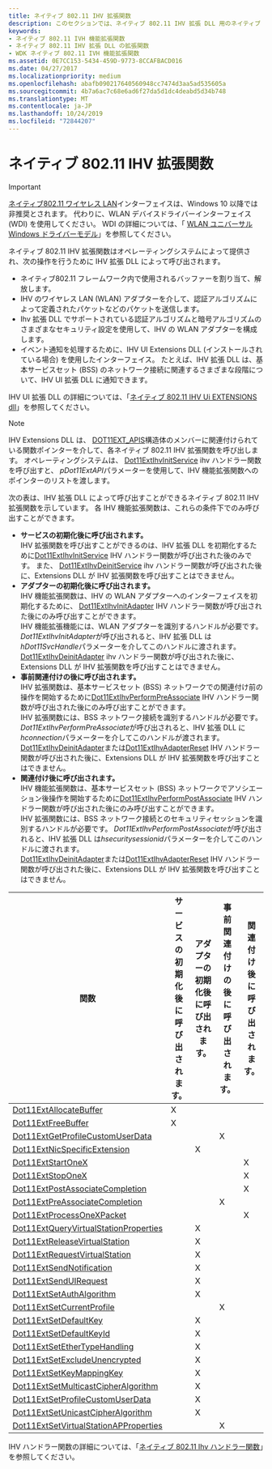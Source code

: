 ```yaml
---
title: ネイティブ 802.11 IHV 拡張関数
description: このセクションでは、ネイティブ 802.11 IHV 拡張 DLL 用のネイティブ 802.11 IHV 拡張機能について説明します。
keywords:
- ネイティブ 802.11 IVH 機能拡張関数
- ネイティブ 802.11 IHV 拡張 DLL の拡張関数
- WDK ネイティブ 802.11 IVH 機能拡張関数
ms.assetid: 0E7CC153-5434-459D-9773-8CCAFBACD016
ms.date: 04/27/2017
ms.localizationpriority: medium
ms.openlocfilehash: abafb090217640560948cc7474d3aa5ad535605a
ms.sourcegitcommit: 4b7a6ac7c68e6ad6f27da5d1dc4deabd5d34b748
ms.translationtype: MT
ms.contentlocale: ja-JP
ms.lasthandoff: 10/24/2019
ms.locfileid: "72844207"
---
```

# <a name="native-80211-ihv-extensibility-functions"></a>ネイティブ 802.11 IHV 拡張関数

> [!IMPORTANT]
> [ネイティブ802.11 ワイヤレス LAN](native-802-11-wireless-lan4.md)インターフェイスは、Windows 10 以降では非推奨とされます。 代わりに、WLAN デバイスドライバーインターフェイス (WDI) を使用してください。 WDI の詳細については、「 [WLAN ユニバーサル Windows ドライバーモデル](https://docs.microsoft.com/windows-hardware/drivers/network/wdi-miniport-driver-design-guide)」を参照してください。

ネイティブ 802.11 IHV 拡張関数はオペレーティングシステムによって提供され、次の操作を行うために IHV 拡張 DLL によって呼び出されます。

- ネイティブ802.11 フレームワーク内で使用されるバッファーを割り当て、解放します。
- IHV のワイヤレス LAN (WLAN) アダプターを介して、認証アルゴリズムによって定義されたパケットなどのパケットを送信します。
- Ihv 拡張 DLL でサポートされている認証アルゴリズムと暗号アルゴリズムのさまざまなセキュリティ設定を使用して、IHV の WLAN アダプターを構成します。
- イベント通知を処理するために、IHV UI Extensions DLL (インストールされている場合) を使用したインターフェイス。 たとえば、IHV 拡張 DLL は、基本サービスセット (BSS) のネットワーク接続に関連するさまざまな段階について、IHV UI 拡張 DLL に通知できます。 

IHV UI 拡張 DLL の詳細については、「[ネイティブ 802.11 IHV Ui EXTENSIONS dll](native-802-11-ihv-ui-extensions-dll2.md)」を参照してください。

> [!NOTE]
> IHV Extensions DLL は、 [DOT11EXT_APIS](https://docs.microsoft.com/windows-hardware/drivers/ddi/wlanihv/ns-wlanihv-_dot11ext_apis)構造体のメンバーに関連付けられている関数ポインターを介して、各ネイティブ 802.11 IHV 拡張関数を呼び出します。 オペレーティングシステムは、 [Dot11ExtIhvInitService](https://docs.microsoft.com/windows-hardware/drivers/ddi/wlanihv/nc-wlanihv-dot11extihv_init_service) ihv ハンドラー関数を呼び出すと、 *pDot11ExtAPI*パラメーターを使用して、IHV 機能拡張関数へのポインターのリストを渡します。
 
次の表は、IHV 拡張 DLL によって呼び出すことができるネイティブ 802.11 IHV 拡張関数を示しています。 各 IHV 機能拡張関数は、これらの条件下でのみ呼び出すことができます。


- **サービスの初期化後に呼び出されます。**  
IHV 拡張関数を呼び出すことができるのは、IHV 拡張 DLL を初期化するために[Dot11ExtIhvInitService](https://docs.microsoft.com/windows-hardware/drivers/ddi/wlanihv/nc-wlanihv-dot11extihv_init_service) IHV ハンドラー関数が呼び出された後のみです。 また、 [Dot11ExtIhvDeinitService](https://docs.microsoft.com/windows-hardware/drivers/ddi/wlanihv/nc-wlanihv-dot11extihv_deinit_service) ihv ハンドラー関数が呼び出された後に、Extensions DLL が IHV 拡張関数を呼び出すことはできません。
- **アダプターの初期化後に呼び出されます。**  
IHV 機能拡張関数は、IHV の WLAN アダプターへのインターフェイスを初期化するために、 [Dot11ExtIhvInitAdapter](https://docs.microsoft.com/windows-hardware/drivers/ddi/wlanihv/nc-wlanihv-dot11extihv_init_adapter) IHV ハンドラー関数が呼び出された後にのみ呼び出すことができます。  
IHV 機能拡張機能には、WLAN アダプターを識別するハンドルが必要です。 *Dot11ExtIhvInitAdapter*が呼び出されると、IHV 拡張 DLL は*hDot11SvcHandle*パラメーターを介してこのハンドルに渡されます。  
[Dot11ExtIhvDeinitAdapter](https://docs.microsoft.com/windows-hardware/drivers/ddi/wlanihv/nc-wlanihv-dot11extihv_deinit_adapter) ihv ハンドラー関数が呼び出された後に、Extensions DLL が IHV 拡張関数を呼び出すことはできません。
- **事前関連付けの後に呼び出されます。**  
IHV 拡張関数は、基本サービスセット (BSS) ネットワークでの関連付け前の操作を開始するために[Dot11ExtIhvPerformPreAssociate](https://docs.microsoft.com/windows-hardware/drivers/ddi/wlanihv/nc-wlanihv-dot11extihv_perform_pre_associate) IHV ハンドラー関数が呼び出された後にのみ呼び出すことができます。  
IHV 拡張関数には、BSS ネットワーク接続を識別するハンドルが必要です。 *Dot11ExtIhvPerformPreAssociate*が呼び出されると、IHV 拡張 DLL に*hconnection*パラメーターを介してこのハンドルが渡されます。  
[Dot11ExtIhvDeinitAdapter](https://docs.microsoft.com/windows-hardware/drivers/ddi/wlanihv/nc-wlanihv-dot11extihv_deinit_adapter)または[Dot11ExtIhvAdapterReset](https://docs.microsoft.com/windows-hardware/drivers/ddi/wlanihv/nc-wlanihv-dot11extihv_adapter_reset) IHV ハンドラー関数が呼び出された後に、Extensions DLL が IHV 拡張関数を呼び出すことはできません。
- **関連付け後に呼び出されます。**  
IHV 機能拡張関数は、基本サービスセット (BSS) ネットワークでアソシエーション後操作を開始するために[Dot11ExtIhvPerformPostAssociate](https://docs.microsoft.com/windows-hardware/drivers/ddi/wlanihv/nc-wlanihv-dot11extihv_perform_post_associate) IHV ハンドラー関数が呼び出された後にのみ呼び出すことができます。  
IHV 拡張関数には、BSS ネットワーク接続とのセキュリティセッションを識別するハンドルが必要です。 *Dot11ExtIhvPerformPostAssociate*が呼び出されると、IHV 拡張 DLL は*hsecuritysessionid*パラメーターを介してこのハンドルに渡されます。  
[Dot11ExtIhvDeinitAdapter](https://docs.microsoft.com/windows-hardware/drivers/ddi/wlanihv/nc-wlanihv-dot11extihv_deinit_adapter)または[Dot11ExtIhvAdapterReset](https://docs.microsoft.com/windows-hardware/drivers/ddi/wlanihv/nc-wlanihv-dot11extihv_adapter_reset) IHV ハンドラー関数が呼び出された後に、Extensions DLL が IHV 拡張関数を呼び出すことはできません。

| 関数 | サービスの初期化後に呼び出されます。 | アダプターの初期化後に呼び出されます。 | 事前関連付けの後に呼び出されます。 | 関連付け後に呼び出されます。 |
| --- | --- | --- | --- | --- |
| [Dot11ExtAllocateBuffer](https://docs.microsoft.com/windows-hardware/drivers/ddi/wlanihv/nc-wlanihv-dot11ext_allocate_buffer) | X |   |   |   |
| [Dot11ExtFreeBuffer](https://docs.microsoft.com/windows-hardware/drivers/ddi/wlanihv/nc-wlanihv-dot11ext_free_buffer) | X |   |   |   |
| [Dot11ExtGetProfileCustomUserData](https://docs.microsoft.com/windows-hardware/drivers/ddi/wlanihv/nc-wlanihv-dot11ext_get_profile_custom_user_data) |   |   | X |   | 
| [Dot11ExtNicSpecificExtension](https://docs.microsoft.com/windows-hardware/drivers/ddi/wlanihv/nc-wlanihv-dot11ext_nic_specific_extension) |   | X |   |   |
| [Dot11ExtStartOneX](https://docs.microsoft.com/windows-hardware/drivers/ddi/wlanihv/nc-wlanihv-dot11ext_onex_start) |   |   |   | X |
| [Dot11ExtStopOneX](https://docs.microsoft.com/windows-hardware/drivers/ddi/wlanihv/nc-wlanihv-dot11ext_onex_stop) |   |   |   | X |
| [Dot11ExtPostAssociateCompletion](https://docs.microsoft.com/windows-hardware/drivers/ddi/wlanihv/nc-wlanihv-dot11ext_post_associate_completion) |   |   |   | X |
| [Dot11ExtPreAssociateCompletion](https://docs.microsoft.com/windows-hardware/drivers/ddi/wlanihv/nc-wlanihv-dot11ext_pre_associate_completion) |   |   | X |   |
| [Dot11ExtProcessOneXPacket](https://docs.microsoft.com/windows-hardware/drivers/ddi/wlanihv/nc-wlanihv-dot11ext_process_onex_packet) |   |   |   | X |
| [Dot11ExtQueryVirtualStationProperties](https://docs.microsoft.com/windows-hardware/drivers/ddi/wlanihv/nc-wlanihv-dot11ext_query_virtual_station_properties) |   | X |   |   |
| [Dot11ExtReleaseVirtualStation](https://docs.microsoft.com/windows-hardware/drivers/ddi/wlanihv/nc-wlanihv-dot11ext_release_virtual_station) |   | X |   |   |
| [Dot11ExtRequestVirtualStation](https://docs.microsoft.com/windows-hardware/drivers/ddi/wlanihv/nc-wlanihv-dot11ext_request_virtual_station) |   | X |   |   |
| [Dot11ExtSendNotification](https://docs.microsoft.com/windows-hardware/drivers/ddi/wlanihv/nc-wlanihv-dot11ext_send_notification) |   | X |   |   |
| [Dot11ExtSendUIRequest](https://docs.microsoft.com/windows-hardware/drivers/ddi/wlanihv/nc-wlanihv-dot11ext_send_ui_request) |   | X |   |   |
| [Dot11ExtSetAuthAlgorithm](https://docs.microsoft.com/windows-hardware/drivers/ddi/wlanihv/nc-wlanihv-dot11ext_set_auth_algorithm) |   | X |   |   |
| [Dot11ExtSetCurrentProfile](https://docs.microsoft.com/windows-hardware/drivers/ddi/wlanihv/nc-wlanihv-dot11ext_set_current_profile) |   |   | X |   |
| [Dot11ExtSetDefaultKey](https://docs.microsoft.com/windows-hardware/drivers/ddi/wlanihv/nc-wlanihv-dot11ext_set_default_key) |   | X |   |   |
| [Dot11ExtSetDefaultKeyId](https://docs.microsoft.com/windows-hardware/drivers/ddi/wlanihv/nc-wlanihv-dot11ext_set_default_key_id)|   | X |   |   |
| [Dot11ExtSetEtherTypeHandling](https://docs.microsoft.com/windows-hardware/drivers/ddi/wlanihv/nc-wlanihv-dot11ext_set_ethertype_handling) |   | X |   |   |
| [Dot11ExtSetExcludeUnencrypted](https://docs.microsoft.com/windows-hardware/drivers/ddi/wlanihv/nc-wlanihv-dot11ext_set_exclude_unencrypted) |   | X |   |   |
| [Dot11ExtSetKeyMappingKey](https://docs.microsoft.com/windows-hardware/drivers/ddi/wlanihv/nc-wlanihv-dot11ext_set_key_mapping_key) |   | X |   |   |
| [Dot11ExtSetMulticastCipherAlgorithm](https://docs.microsoft.com/windows-hardware/drivers/ddi/wlanihv/nc-wlanihv-dot11ext_set_multicast_cipher_algorithm) |   | X |   |   |
| [Dot11ExtSetProfileCustomUserData](https://docs.microsoft.com/windows-hardware/drivers/ddi/wlanihv/nc-wlanihv-dot11ext_set_profile_custom_user_data) |   | X |   |   |
| [Dot11ExtSetUnicastCipherAlgorithm](https://docs.microsoft.com/windows-hardware/drivers/ddi/wlanihv/nc-wlanihv-dot11ext_set_unicast_cipher_algorithm) |   | X |   |   |
| [Dot11ExtSetVirtualStationAPProperties](https://docs.microsoft.com/windows-hardware/drivers/ddi/wlanihv/nc-wlanihv-dot11ext_set_virtual_station_ap_properties) |   |   | X |   | 

IHV ハンドラー関数の詳細については、「[ネイティブ 802.11 Ihv ハンドラー関数](native-802-11-ihv-handler-functions.md)」を参照してください。



